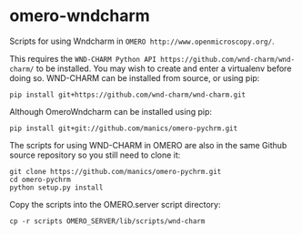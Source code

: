 omero-wndcharm
==============

Scripts for using Wndcharm in `OMERO http://www.openmicroscopy.org/`.

This requires the `WND-CHARM Python API
https://github.com/wnd-charm/wnd-charm/` to be installed. You may wish to
create and enter a virtualenv before doing so. WND-CHARM can be installed from
source, or using pip:

    pip install git+https://github.com/wnd-charm/wnd-charm.git

Although OmeroWndcharm can be installed using pip:

    pip install git+git://github.com/manics/omero-pychrm.git

The scripts for using WND-CHARM in OMERO are also in the same Github source
repository so you still need to clone it:

    git clone https://github.com/manics/omero-pychrm.git
    cd omero-pychrm
    python setup.py install

Copy the scripts into the OMERO.server script directory:

    cp -r scripts OMERO_SERVER/lib/scripts/wnd-charm
